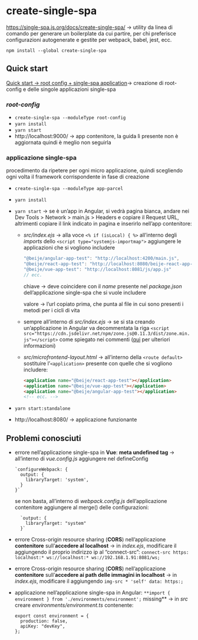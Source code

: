 # create-single-spa

https://single-spa.js.org/docs/create-single-spa/ → utility da linea di comando per generare un boilerplate da cui partire, per chi preferisce configurazioni autogenerate e gestite per webpack, babel, jest, ecc.

`npm install --global create-single-spa`

## Quick start

[Quick start → root config + single-spa application](https://single-spa.js.org/docs/getting-started-overview#quick-start)→ creazione di root-config e delle singole applicazioni single-spa

### *root-config*

- `create-single-spa --moduleType root-config`
- `yarn install`
- `yarn start`
- http://localhost:9000/ → app contenitore, la guida lì presente non è aggiornata quindi è meglio non seguirla

### applicazione single-spa

procedimento da ripetere per ogni micro applicazione, quindi scegliendo ogni volta il framework corrispondente in fase di creazione

- `create-single-spa --moduleType app-parcel`
- `yarn install`
- `yarn start` → se è un’app in Angular, si vedrà pagina bianca, andare nei Dev Tools > Network > main.js > Headers e copiare il Request URL, altrimenti copiare il link indicato in pagina e inserirlo nell’app contenitore:
    - *src/index.ejs* → alla voce `<% if (isLocal) { %>` all’interno degli *imports* dello `<script type="systemjs-importmap">` aggiungere le applicazioni che si vogliono includere
        
        ```jsx
        "@beije/angular-app-test": "http://localhost:4200/main.js",
        "@beije/react-app-test": "http://localhost:8080/beije-react-app-test.js",
        "@beije/vue-app-test": "http://localhost:8081/js/app.js"
        // ecc.
        ```
        
        chiave → deve coincidere con il *name* presente nel *package.json* dell’applicazione single-spa che si vuole includere
        
        valore → l’url copiato prima, che punta al file in cui sono presenti i metodi per i cicli di vita
        
    - sempre all’interno di _src/index.ejs_ → se si sta creando un’applicazione in Angular va decommentata la riga `<script src="https://cdn.jsdelivr.net/npm/zone.js@0.11.3/dist/zone.min.js"></script>` come spiegato nei commenti ([qui](https://single-spa.js.org/docs/ecosystem-angular/#zonejs) per ulteriori informazioni)
    - *src/microfrontend-layout.html* → all’interno della `<route default>` sostituire l’`<application>` presente con quelle che si vogliono includere:
        
        ```html
        <application name="@beije/react-app-test"></application>
        <application name="@beije/vue-app-test"></application>
        <application name="@beije/angular-app-test"></application>
        <!-- ecc. -->
        ```
        
- `yarn start:standalone`
- http://localhost:8080/ → applicazione funzionante

## Problemi conosciuti

- errore nell’applicazione single-spa in **Vue**: **meta undefined tag** → all’interno di _vue.config.js_ aggiungere nel defineConfig
    
      `configureWebpack: {
        output: {
          libraryTarget: 'system',
        }
      }`
    
    se non basta, all’interno di _webpack.config.js_ dell’applicazione contenitore aggiungere al merge() delle configurazioni:
    
        `output: {
          libraryTarget: "system"
        }`
    
- errore Cross-origin resource sharing (**CORS**) nell’applicazione **contenitore** sull’**accedere al localhost** → in *index.ejs*, modificare il _<meta content=”…”>_ aggiungendo il proprio indirizzo ip al “connect-src”: `connect-src https: localhost:* ws://localhost:* ws://192.168.1.91:8081/ws;`
- errore Cross-origin resource sharing (**CORS**) nell’applicazione **contenitore** sull’**accedere ai path delle immagini in localhost** → in *index.ejs*, modificare il *<meta content=”…”>* aggiungendo `img-src * 'self' data: https:;`
- applicazione nell’applicazione single-spa in Angular: `**import { environment } from './environments/environment';` missing** → in *src* creare *environments/environment.ts* contenente:
    
    ```tsx
    export const environment = {
      production: false,
      apiKey: "devKey",
    };
    ```
